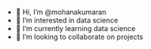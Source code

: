 - 👋 Hi, I’m @mohanakumaran
- 👀 I’m interested in data science 
- 🌱 I’m currently learning data science 
- 💞️ I’m looking to collaborate on projects


<!---
mohanakumaran/mohanakumaran is a ✨ special ✨ repository because its `README.md` (this file) appears on your GitHub profile.
You can click the Preview link to take a look at your changes.
--->

